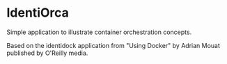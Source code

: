 IdentiOrca
==========

Simple application to illustrate container orchestration concepts.

Based on the identidock application from "Using Docker" by Adrian Mouat published by O'Reilly media.
